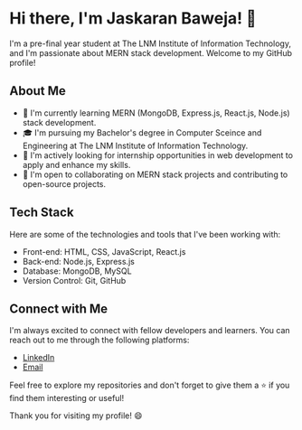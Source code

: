 # Hi there, I'm Jaskaran Baweja! 👋

I'm a pre-final year student at The LNM Institute of Information Technology, and I'm passionate about MERN stack development. Welcome to my GitHub profile! 

## About Me

- 🌱 I'm currently learning MERN (MongoDB, Express.js, React.js, Node.js) stack development.
- 🎓 I'm pursuing my Bachelor's degree in Computer Sceince and Engineering at The LNM Institute of Information Technology.
- 💼 I'm actively looking for internship opportunities in web development to apply and enhance my skills.
- 🤝 I'm open to collaborating on MERN stack projects and contributing to open-source projects.

## Tech Stack

Here are some of the technologies and tools that I've been working with:

- Front-end: HTML, CSS, JavaScript, React.js
- Back-end: Node.js, Express.js
- Database: MongoDB, MySQL
- Version Control: Git, GitHub


## Connect with Me

I'm always excited to connect with fellow developers and learners. You can reach out to me through the following platforms:

- [LinkedIn](https://www.linkedin.com/in/jaskaran-baweja-0b125522a)
- [Email](21ucs097@lnmiit.ac.in)

Feel free to explore my repositories and don't forget to give them a ⭐️ if you find them interesting or useful!

Thank you for visiting my profile! 😄
